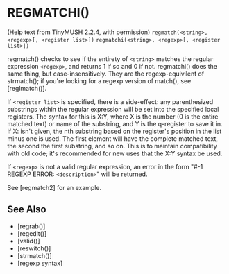 # REGMATCHI()
  (Help text from TinyMUSH 2.2.4, with permission)
`regmatch(<string>, <regexp>[, <register list>])`
`regmatchi(<string>, <regexp>[, <register list>])`

  regmatch() checks to see if the entirety of `<string>` matches the regular expression `<regexp>`, and returns 1 if so and 0 if not. regmatchi() does the same thing, but case-insensitively. They are the regexp-equivilent of strmatch(); if you're looking for a regexp version of match(), see [reglmatch()].

  If `<register list>` is specified, there is a side-effect: any parenthesized substrings within the regular expression will be set into the specified local registers. The syntax for this is X:Y, where X is the number (0 is the entire matched text) or name of the substring, and Y is the q-register to save it in. If X: isn't given, the nth substring based on the register's position in the list minus one is used. The first element will have the complete matched text, the second the first substring, and so on. This is to maintain compatibility with old code; it's recommended for new uses that the X:Y syntax be used.

  If `<regexp>` is not a valid regular expression, an error in the form "#-1 REGEXP ERROR: `<description>`" will be returned.

  See [regmatch2] for an example.


## See Also
- [regrab()]
- [regedit()]
- [valid()]
- [reswitch()]
- [strmatch()]
- [regexp syntax]

